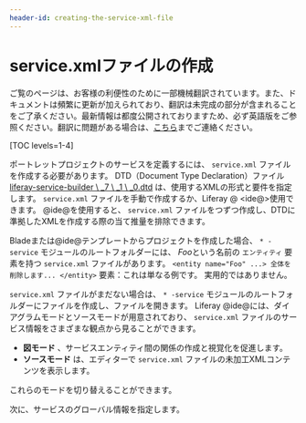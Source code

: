 ```yaml
---
header-id: creating-the-service-xml-file
---
```


# service.xmlファイルの作成

<p class="alert alert-info"><span class="wysiwyg-color-blue120">ご覧のページは、お客様の利便性のために一部機械翻訳されています。また、ドキュメントは頻繁に更新が加えられており、翻訳は未完成の部分が含まれることをご了承ください。最新情報は都度公開されておりますため、必ず英語版をご参照ください。翻訳に問題がある場合は、<a href="mailto:support-content-jp@liferay.com">こちら</a>までご連絡ください。</span></p>

[TOC levels=1-4]

ポートレットプロジェクトのサービスを定義するには、 `service.xml` ファイルを作成する必要があります。 DTD（Document Type Declaration）ファイル [liferay-service-builder \ _7 \ _1 \ _0.dtd](https://docs.liferay.com/ce/portal/7.1-latest/definitions/liferay-service-builder_7_1_0.dtd.html) は、使用するXMLの形式と要件を指定します。 `service.xml` ファイルを手動で作成するか、Liferay @ \<ide@\>使用できます。 @ide@を使用すると、 `service.xml` ファイルを</code>つずつ作成し、DTDに準拠したXMLを作成する際の当て推量を排除できます。

Bladeまたは@ide@テンプレートからプロジェクトを作成した場合、 `* -service` モジュールのルートフォルダーには、 *Foo*という名前の `エンティティ` 要素を持つ `service.xml` ファイルがあります。 `<entity name="Foo" ...> 全体を削除します... </entity>` 要素：これは単なる例です。 実用的ではありません。

`service.xml` ファイルがまだない場合は、 `* -service` モジュールのルートフォルダーにファイルを作成し、ファイルを開きます。 Liferay @ide@には、ダイアグラムモードとソースモードが用意されており、 `service.xml` ファイルのサービス情報をさまざまな観点から見ることができます。

  - **図モード** 、サービスエンティティ間の関係の作成と視覚化を促進します。
  - **ソースモード** は、エディターで `service.xml` ファイルの未加工XMLコンテンツを表示します。

これらのモードを切り替えることができます。

次に、サービスのグローバル情報を指定します。

